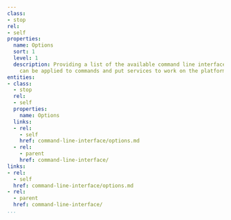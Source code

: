 ```yaml
---
class:
- stop
rel:
- self
properties:
  name: Options
  sort: 1
  level: 1
  description: Providing a list of the available command line interface options that
    can be applied to commands and put services to work on the platform.
entities:
- class:
  - stop
  rel:
  - self
  properties:
    name: Options
  links:
  - rel:
    - self
    href: command-line-interface/options.md
  - rel:
    - parent
    href: command-line-interface/
links:
- rel:
  - self
  href: command-line-interface/options.md
- rel:
  - parent
  href: command-line-interface/
...
```

